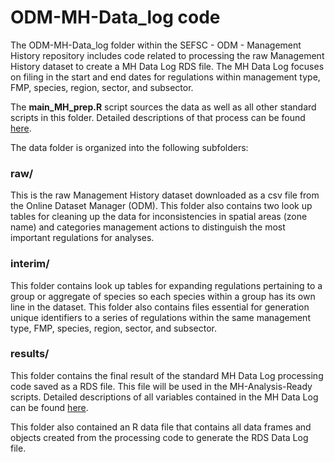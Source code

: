 # ODM-MH-Data_log code

The ODM-MH-Data_log folder within the SEFSC - ODM - Management History repository includes code related to processing the raw Management History dataset to create a MH Data Log RDS file. The MH Data Log focuses on filing in the start and end dates for regulations within management type, FMP, species, region, sector, and subsector.

The **main_MH_prep.R** script sources the data as well as all other standard scripts in this folder. Detailed descriptions of that process can be found [here](https://docs.google.com/document/d/1FXv0kkcQRFgHativf3xW3v7-eQLyTDvb/edit#heading=h.gjdgxs).

The data folder is organized into the following subfolders:

### raw/

This is the raw Management History dataset downloaded as a csv file from the Online Dataset Manager (ODM). This folder also contains two look up tables for cleaning up the data for inconsistencies in spatial areas (zone name) and categories management actions to distinguish the most important regulations for analyses.

### interim/

This folder contains look up tables for expanding regulations pertaining to a group or aggregate of species so each species within a group has its own line in the dataset. This folder also contains files essential for generation unique identifiers to a series of regulations within the same management type, FMP, species, region, sector, and subsector.

### results/

This folder contains the final result of the standard MH Data Log processing code saved as a RDS file. This file will be used in the MH-Analysis-Ready scripts. Detailed descriptions of all variables contained in the MH Data Log can be found [here](https://docs.google.com/document/d/1JNZg1o5J5JwiWJxduRhGlIIynqRP7bjBtY2f46YxoYA/edit#heading=h.9iooo3tfvvi9).

This folder also contained an R data file that contains all data frames and objects created from the processing code to generate the RDS Data Log file. 

